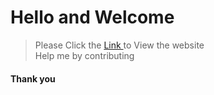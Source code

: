 <h1>Hello and Welcome </h1>

> Please Click the <a href = "https://ahmadessagit.github.io/product_card" target="_blank"> Link </a> to View the website <br>
> Help me by contributing 


<h4>Thank you</h4> 
